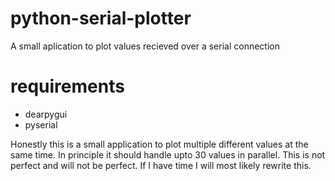 # python-serial-plotter
A small aplication to plot values recieved over a serial connection

# requirements

* dearpygui
* pyserial

Honestly this is a small application to plot multiple different values at the same time. In principle it should handle upto 30 values in parallel. 
This is not perfect and will not be perfect.
If I have time I will most likely rewrite this. 